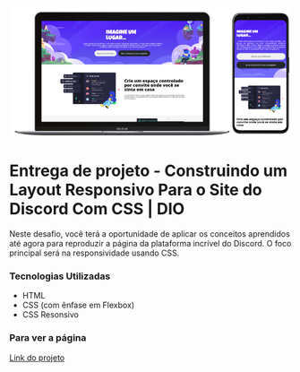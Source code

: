 ![Imagem do projeto](src/img/projeto.png)

# Entrega de projeto - Construindo um Layout Responsivo Para o Site do Discord Com CSS | DIO
Neste desafio, você terá a oportunidade de aplicar os conceitos aprendidos até agora para reproduzir a página da plataforma incrível do Discord. O foco principal será na responsividade usando CSS.

### Tecnologias Utilizadas
- HTML
- CSS (com ênfase em Flexbox)
- CSS Resonsivo

### Para ver a página
[Link do projeto]()
